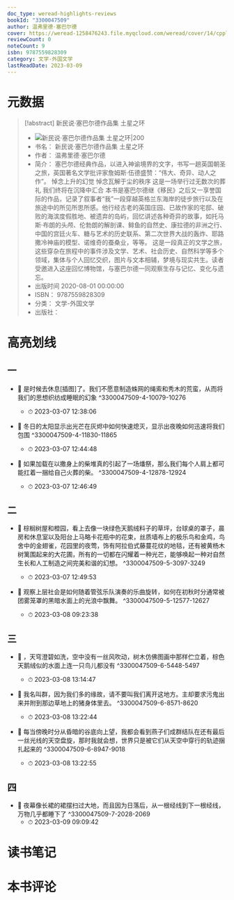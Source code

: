 ```yaml
---
doc_type: weread-highlights-reviews
bookId: "3300047509"
author: 温弗里德·塞巴尔德
cover: https://weread-1258476243.file.myqcloud.com/weread/cover/14/cpplatform_kvhp6lkx4kwcs3eccvdxgt/t7_cpplatform_kvhp6lkx4kwcs3eccvdxgt1675413874.jpg
reviewCount: 0
noteCount: 9
isbn: 9787559828309
category: 文学-外国文学
lastReadDate: 2023-03-09
---
```

# 元数据
> [!abstract] 新民说·塞巴尔德作品集 土星之环
> - ![ 新民说·塞巴尔德作品集 土星之环|200](https://weread-1258476243.file.myqcloud.com/weread/cover/14/cpplatform_kvhp6lkx4kwcs3eccvdxgt/t7_cpplatform_kvhp6lkx4kwcs3eccvdxgt1675413874.jpg)
> - 书名： 新民说·塞巴尔德作品集 土星之环
> - 作者： 温弗里德·塞巴尔德
> - 简介： 塞巴尔德经典作品，以进入神谕境界的文字，书写一趟英国朝圣之旅，英国著名文学批评家詹姆斯·伍德盛赞：“伟大、奇异、动人之作”。
悼念上升的幻觉
悼念瓦解于尘的秩序
这是一场举行过无数次的葬礼
我们终将在沉降中汇合
本书是塞巴尔德继《移民》之后又一享誉国际的作品，记录了叙事者“我”一段穿越英格兰东海岸的徒步旅行以及在旅途中的所见所思所感。他行经古老的英国庄园、已故作家的宅邸、破败的海滨度假胜地、被遗弃的岛屿，回忆讲述各种奇异的故事，如托马斯·布朗的头颅、伦勃朗的解剖课、鲱鱼的自然史、康拉德的非洲之行、中国的宫廷火车、糖与艺术的历史联系、第二次世界大战的轰炸、耶路撒冷神庙的模型、诺维奇的蚕桑业，等等。
这是一段真正的文学之旅，这些穿杂在旅程中的事件涉及文学、艺术、社会历史、自然科学等多个领域，集体与个人回忆交织，图片与文本相辅，梦境与现实共生。读者受邀进入这座回忆博物馆，与塞巴尔德一同观察生存与记忆、变化与遗忘。
> - 出版时间 2020-08-01 00:00:00
> - ISBN： 9787559828309
> - 分类： 文学-外国文学
> - 出版社： 

# 高亮划线

## 一


- 📌 是时候去休息[插图]了。我们不愿意制造蛛网的绳索和秀木的荒蛮，从而将我们的思想织纺成睡眠的幻象 ^3300047509-4-10079-10276
    - ⏱ 2023-03-07 12:38:06 

- 📌 冬日的太阳显示出光芒在灰烬中如何快速熄灭，显示出夜晚如何迅速将我们包围 ^3300047509-4-11830-11865
    - ⏱ 2023-03-07 12:44:48 

- 📌 如果加载在以撒身上的柴堆真的引起了一场燔祭，那么我们每个人肩上都可能扛着一捆给自己火葬的柴。 ^3300047509-4-12878-12924
    - ⏱ 2023-03-07 12:46:49 
## 二


- 📌 棕榈树屋和橙园，看上去像一块绿色天鹅绒料子的草坪，台球桌的罩子，晨房和休息室以及阳台上马略卡花瓶中的花束，丝质墙布上的极乐鸟和金鸡，鸟舍中的金翅雀，花园里的夜莺，饰有阿拉伯式藤蔓花纹的地毯，还有被黄杨木树篱围起来的大花圃，所有的一切都在闪耀着一种光芒，能够唤起一种对自然生长和人工制造之间完美和谐的幻想。 ^3300047509-5-3097-3249
    - ⏱ 2023-03-07 12:49:53 

- 📌 观察上层社会是如何随着管弦乐队演奏的乐曲旋转，如何在初秋时分通常被团雾笼罩的黑暗水面上的光浪中飘舞。 ^3300047509-5-12577-12627
    - ⏱ 2023-03-08 09:23:38 
## 三


- 📌 ，天穹澄碧如洗，空中没有一丝风吹动，树木仿佛图画中那样伫立着，棕色天鹅绒似的水面上连一只鸟儿都没有 ^3300047509-6-5448-5497
    - ⏱ 2023-03-08 13:14:47 

- 📌 我名叫群，因为我们多的缘故，请不要叫我们离开这地方。主却要求污鬼出来并附到那边草地上的猪身体里去。 ^3300047509-6-8571-8620
    - ⏱ 2023-03-08 13:22:44 

- 📌 每当傍晚时分从昏暗的谷底向上望，我都会看到燕子们成群结队在还有最后一丝光线的天空盘旋，那时我就会想，世界只是被它们从天空中穿行的轨迹捆扎起来的 ^3300047509-6-8947-9018
    - ⏱ 2023-03-08 13:22:55 
## 四


- 📌 夜幕像长裙的裙摆扫过大地，而且因为日落后，从一根经线到下一根经线，万物几乎都睡下了 ^3300047509-7-2028-2069
    - ⏱ 2023-03-09 09:09:42 
# 读书笔记

# 本书评论
